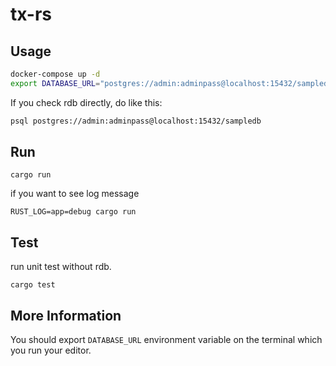 # tx-rs

## Usage

```bash
docker-compose up -d
export DATABASE_URL="postgres://admin:adminpass@localhost:15432/sampledb"
```

If you check rdb directly, do like this:

```bash
psql postgres://admin:adminpass@localhost:15432/sampledb
```

## Run

```
cargo run
```

if you want to see log message

```
RUST_LOG=app=debug cargo run
```

## Test

run unit test without rdb.

```
cargo test
```

## More Information

You should export `DATABASE_URL` environment variable on the terminal which you run your editor.
